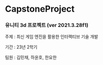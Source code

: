 # CapstoneProject
### 유니티 3d 프로젝트 (ver 2021.3.28f1)


주제 : 최신 게임 엔진을 활용한 인터랙티브 기술 개발


기간 : 23년 2학기


팀원 : 김민채, 하윤호, 한요한
